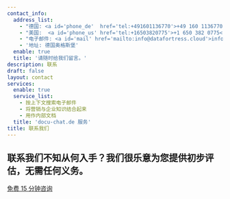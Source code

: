 ```yaml
---
contact_info:
  address_list:
    - "德国: <a id='phone_de'  href='tel:+491601136770'>+49 160 1136770</a>"
    - "美国:  <a id='phone_us' href='tel:+16503820775'>+1 650 382 0775</a>"
    - "电子邮件: <a id='mail' href='mailto:info@datafortress.cloud'>info@datafortress.cloud</a>"
    - '地址: 德国奥格斯堡'
  enable: true
  title: '请随时给我们留言。'
description: 联系
draft: false
layout: contact
services:
  enable: true
  service_list:
    - 按上下文搜索电子邮件
    - 将营销与企业知识结合起来
    - 用作内部文档
  title: 'docu-chat.de 服务'
title: 联系我们
---
```


## 联系我们不知从何入手？我们很乐意为您提供初步评估，无需任何义务。

<a id="book_meeting" class="btn btn-primary text-white" href="https://calendly.com/justin-guese/15min" target="_blank">免费 15 分钟咨询</a>
